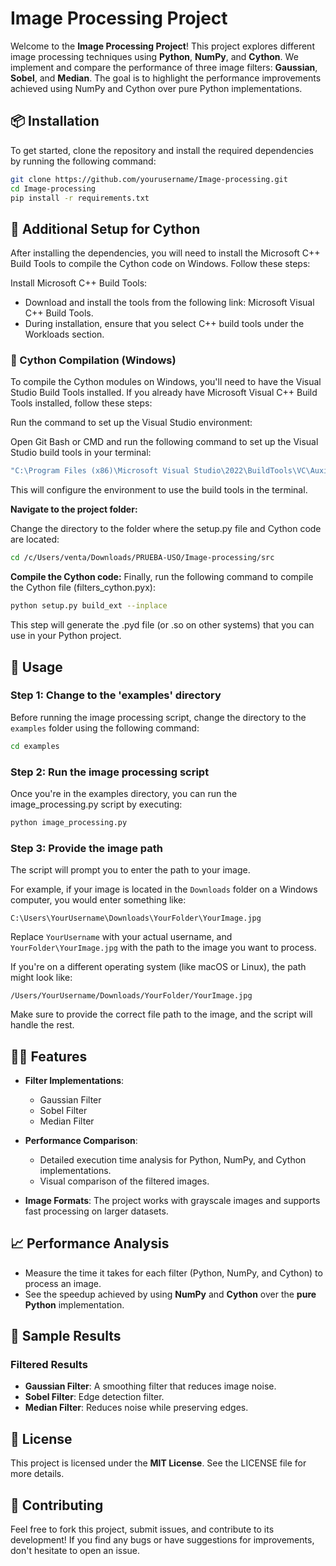# Image Processing Project

Welcome to the **Image Processing Project**! This project explores different image processing techniques using **Python**, **NumPy**, and **Cython**. We implement and compare the performance of three image filters: **Gaussian**, **Sobel**, and **Median**. The goal is to highlight the performance improvements achieved using NumPy and Cython over pure Python implementations.

## 📦 Installation

To get started, clone the repository and install the required dependencies by running the following command:

```bash
git clone https://github.com/yourusername/Image-processing.git
cd Image-processing
pip install -r requirements.txt
```

## 🔧 Additional Setup for Cython
After installing the dependencies, you will need to install the Microsoft C++ Build Tools to compile the Cython code on Windows. Follow these steps:

Install Microsoft C++ Build Tools:
- Download and install the tools from the following link: Microsoft Visual C++ Build Tools.
- During installation, ensure that you select C++ build tools under the Workloads section.

### 🚨 Cython Compilation (Windows)
To compile the Cython modules on Windows, you'll need to have the Visual Studio Build Tools installed. If you already have Microsoft Visual C++ Build Tools installed, follow these steps:

Run the command to set up the Visual Studio environment:

Open Git Bash or CMD and run the following command to set up the Visual Studio build tools in your terminal:

```bash
"C:\Program Files (x86)\Microsoft Visual Studio\2022\BuildTools\VC\Auxiliary\Build\vcvarsall.bat" x64
```
This will configure the environment to use the build tools in the terminal.

**Navigate to the project folder:**

Change the directory to the folder where the setup.py file and Cython code are located:

```bash
cd /c/Users/venta/Downloads/PRUEBA-USO/Image-processing/src
```
**Compile the Cython code:**
Finally, run the following command to compile the Cython file (filters_cython.pyx):

```bash
python setup.py build_ext --inplace
```
This step will generate the .pyd file (or .so on other systems) that you can use in your Python project.

## 🚀 Usage

### Step 1: Change to the 'examples' directory
Before running the image processing script, change the directory to the `examples` folder using the following command:

```bash
cd examples
```
### Step 2: Run the image processing script
Once you're in the examples directory, you can run the image_processing.py script by executing:

```bash
python image_processing.py
```

### Step 3: Provide the image path
The script will prompt you to enter the path to your image. 

For example, if your image is located in the `Downloads` folder on a Windows computer, you would enter something like:
```
C:\Users\YourUsername\Downloads\YourFolder\YourImage.jpg
```

Replace `YourUsername` with your actual username, and `YourFolder\YourImage.jpg` with the path to the image you want to process. 

If you're on a different operating system (like macOS or Linux), the path might look like:
```
/Users/YourUsername/Downloads/YourFolder/YourImage.jpg
```

Make sure to provide the correct file path to the image, and the script will handle the rest.

## 🧑‍💻 Features

* **Filter Implementations**:
   * Gaussian Filter
   * Sobel Filter
   * Median Filter

* **Performance Comparison**:
   * Detailed execution time analysis for Python, NumPy, and Cython implementations.
   * Visual comparison of the filtered images.

* **Image Formats**: The project works with grayscale images and supports fast processing on larger datasets.

## 📈 Performance Analysis

* Measure the time it takes for each filter (Python, NumPy, and Cython) to process an image.
* See the speedup achieved by using **NumPy** and **Cython** over the **pure Python** implementation.

## 📸 Sample Results

### Filtered Results
* **Gaussian Filter**: A smoothing filter that reduces image noise.
* **Sobel Filter**: Edge detection filter.
* **Median Filter**: Reduces noise while preserving edges.

## 📝 License

This project is licensed under the **MIT License**. See the LICENSE file for more details.

## 🤝 Contributing

Feel free to fork this project, submit issues, and contribute to its development! If you find any bugs or have suggestions for improvements, don't hesitate to open an issue.
